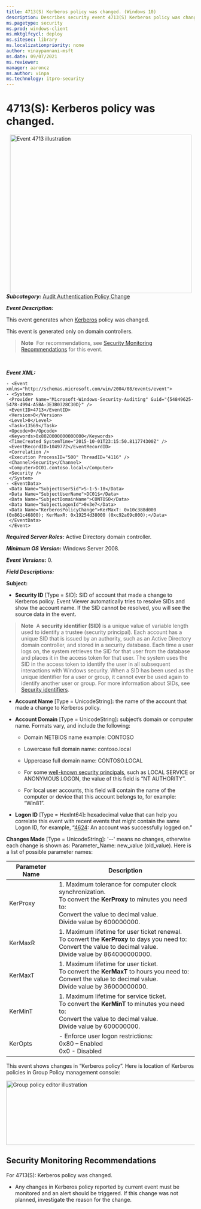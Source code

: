 ```yaml
---
title: 4713(S) Kerberos policy was changed. (Windows 10)
description: Describes security event 4713(S) Kerberos policy was changed. This event is generated when Kerberos policy is changed.
ms.pagetype: security
ms.prod: windows-client
ms.mktglfcycl: deploy
ms.sitesec: library
ms.localizationpriority: none
author: vinaypamnani-msft
ms.date: 09/07/2021
ms.reviewer: 
manager: aaroncz
ms.author: vinpa
ms.technology: itpro-security
---
```


# 4713(S): Kerberos policy was changed.


<img src="images/event-4713.png" alt="Event 4713 illustration" width="485" height="422" hspace="10" align="left" />

***Subcategory:***&nbsp;[Audit Authentication Policy Change](audit-authentication-policy-change.md)

***Event Description:***

This event generates when [Kerberos](/windows/win32/secauthn/microsoft-kerberos) policy was changed.

This event is generated only on domain controllers.

> **Note**&nbsp;&nbsp;For recommendations, see [Security Monitoring Recommendations](#security-monitoring-recommendations) for this event.

<br clear="all">

***Event XML:***
```
- <Event xmlns="http://schemas.microsoft.com/win/2004/08/events/event">
- <System>
 <Provider Name="Microsoft-Windows-Security-Auditing" Guid="{54849625-5478-4994-A5BA-3E3B0328C30D}" /> 
 <EventID>4713</EventID> 
 <Version>0</Version> 
 <Level>0</Level> 
 <Task>13569</Task> 
 <Opcode>0</Opcode> 
 <Keywords>0x8020000000000000</Keywords> 
 <TimeCreated SystemTime="2015-10-01T23:15:50.811774300Z" /> 
 <EventRecordID>1049772</EventRecordID> 
 <Correlation /> 
 <Execution ProcessID="500" ThreadID="4116" /> 
 <Channel>Security</Channel> 
 <Computer>DC01.contoso.local</Computer> 
 <Security /> 
 </System>
- <EventData>
 <Data Name="SubjectUserSid">S-1-5-18</Data> 
 <Data Name="SubjectUserName">DC01$</Data> 
 <Data Name="SubjectDomainName">CONTOSO</Data> 
 <Data Name="SubjectLogonId">0x3e7</Data> 
 <Data Name="KerberosPolicyChange">KerMaxT: 0x10c388d000 (0x861c46800); KerMaxR: 0x19254d38000 (0xc92a69c000);</Data> 
 </EventData>
 </Event>

```

***Required Server Roles:*** Active Directory domain controller.

***Minimum OS Version:*** Windows Server 2008.

***Event Versions:*** 0.

***Field Descriptions:***

**Subject:**

-   **Security ID** \[Type = SID\]**:** SID of account that made a change to Kerberos policy. Event Viewer automatically tries to resolve SIDs and show the account name. If the SID cannot be resolved, you will see the source data in the event.

> **Note**&nbsp;&nbsp;A **security identifier (SID)** is a unique value of variable length used to identify a trustee (security principal). Each account has a unique SID that is issued by an authority, such as an Active Directory domain controller, and stored in a security database. Each time a user logs on, the system retrieves the SID for that user from the database and places it in the access token for that user. The system uses the SID in the access token to identify the user in all subsequent interactions with Windows security. When a SID has been used as the unique identifier for a user or group, it cannot ever be used again to identify another user or group. For more information about SIDs, see [Security identifiers](/windows/access-protection/access-control/security-identifiers).

-   **Account Name** \[Type = UnicodeString\]**:** the name of the account that made a change to Kerberos policy.

-   **Account Domain** \[Type = UnicodeString\]**:** subject’s domain or computer name. Formats vary, and include the following:

    -   Domain NETBIOS name example: CONTOSO

    -   Lowercase full domain name: contoso.local

    -   Uppercase full domain name: CONTOSO.LOCAL

    -   For some [well-known security principals](/windows/security/identity-protection/access-control/security-identifiers), such as LOCAL SERVICE or ANONYMOUS LOGON, the value of this field is “NT AUTHORITY”.

    -   For local user accounts, this field will contain the name of the computer or device that this account belongs to, for example: “Win81”.

-   **Logon ID** \[Type = HexInt64\]**:** hexadecimal value that can help you correlate this event with recent events that might contain the same Logon ID, for example, “[4624](event-4624.md): An account was successfully logged on.”

**Changes Made** \[Type = UnicodeString\]**:** '--' means no changes, otherwise each change is shown as: Parameter\_Name: new\_value (old\_value). Here is a list of possible parameter names:

| Parameter Name | Description                                                                                                                                                                                             |
|----------------|---------------------------------------------------------------------------------------------------------------------------------------------------------------------------------------------------------|
| KerProxy       | 1.  Maximum tolerance for computer clock synchronization.<br>To convert the **KerProxy** to minutes you need to:<br>Convert the value to decimal value.<br>Divide value by 600000000. |
| KerMaxR        | 1.  Maximum lifetime for user ticket renewal.<br>To convert the **KerProxy** to days you need to:<br>Convert the value to decimal value.<br>Divide value by 864000000000.             |
| KerMaxT        | 1.  Maximum lifetime for user ticket.<br>To convert the **KerMaxT** to hours you need to:<br>Convert the value to decimal value.<br>Divide value by 36000000000.                      |
| KerMinT        | 1.  Maximum lifetime for service ticket.<br>To convert the **KerMinT** to minutes you need to:<br>Convert the value to decimal value.<br>Divide value by 600000000.                   |
| KerOpts        | -   Enforce user logon restrictions:<br>0x80 – Enabled<br>0x0 - Disabled                                                                                                                    |

This event shows changes in “Kerberos policy”. Here is location of Kerberos policies in Group Policy management console:

<img src="images/group-policy-editor.png" alt="Group policy editor illustration" width="790" height="171" />

## Security Monitoring Recommendations

For 4713(S): Kerberos policy was changed.

-   Any changes in Kerberos policy reported by current event must be monitored and an alert should be triggered. If this change was not planned, investigate the reason for the change.